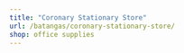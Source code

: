 ```yaml
---
title: "Coronary Stationary Store"
url: /batangas/coronary-stationary-store/
shop: office supplies
---
```

